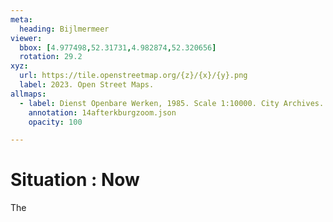 ```yaml
---
meta:
  heading: Bijlmermeer
viewer:
  bbox: [4.977498,52.31731,4.982874,52.320656]
  rotation: 29.2
xyz:
  url: https://tile.openstreetmap.org/{z}/{x}/{y}.png
  label: 2023. Open Street Maps.
allmaps:
  - label: Dienst Openbare Werken, 1985. Scale 1:10000. City Archives. Stadsarchief Amsterdam. NL Architects. 2016. Klieburg, Amsterdam Zuidoost.
    annotation: 14afterkburgzoom.json
    opacity: 100

---
```

# Situation : Now
The
